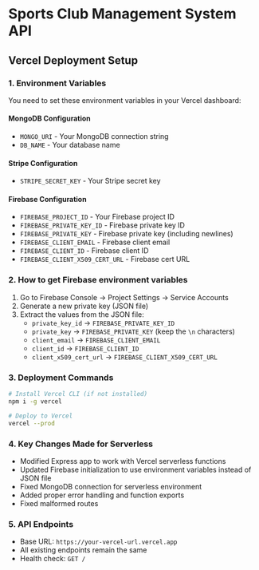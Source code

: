 # Sports Club Management System API

## Vercel Deployment Setup

### 1. Environment Variables

You need to set these environment variables in your Vercel dashboard:

#### MongoDB Configuration
- `MONGO_URI` - Your MongoDB connection string
- `DB_NAME` - Your database name

#### Stripe Configuration  
- `STRIPE_SECRET_KEY` - Your Stripe secret key

#### Firebase Configuration
- `FIREBASE_PROJECT_ID` - Your Firebase project ID
- `FIREBASE_PRIVATE_KEY_ID` - Firebase private key ID
- `FIREBASE_PRIVATE_KEY` - Firebase private key (including newlines)
- `FIREBASE_CLIENT_EMAIL` - Firebase client email
- `FIREBASE_CLIENT_ID` - Firebase client ID
- `FIREBASE_CLIENT_X509_CERT_URL` - Firebase cert URL

### 2. How to get Firebase environment variables

1. Go to Firebase Console → Project Settings → Service Accounts
2. Generate a new private key (JSON file)
3. Extract the values from the JSON file:
   - `private_key_id` → `FIREBASE_PRIVATE_KEY_ID`
   - `private_key` → `FIREBASE_PRIVATE_KEY` (keep the `\n` characters)
   - `client_email` → `FIREBASE_CLIENT_EMAIL`
   - `client_id` → `FIREBASE_CLIENT_ID`
   - `client_x509_cert_url` → `FIREBASE_CLIENT_X509_CERT_URL`

### 3. Deployment Commands

```bash
# Install Vercel CLI (if not installed)
npm i -g vercel

# Deploy to Vercel
vercel --prod
```

### 4. Key Changes Made for Serverless

- Modified Express app to work with Vercel serverless functions
- Updated Firebase initialization to use environment variables instead of JSON file
- Fixed MongoDB connection for serverless environment
- Added proper error handling and function exports
- Fixed malformed routes

### 5. API Endpoints

- Base URL: `https://your-vercel-url.vercel.app`
- All existing endpoints remain the same
- Health check: `GET /`
